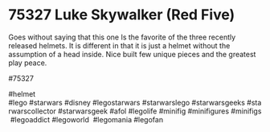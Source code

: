 # 75327 Luke Skywalker (Red Five) 

Goes without saying that this one Is the favorite of the three recently released helmets. It is different in that it is just a helmet without the assumption of a head inside. Nice built few unique pieces and the greatest play peace.

#75327 
 
 #helmet
#lego #starwars #disney #legostarwars #starwarslego #starwarsgeeks #starwarscollector #starwarsgeek #afol #legolife #minifig #minifigures #minifigs #legoaddict #legoworld  #legomania #legofan 
  
 

